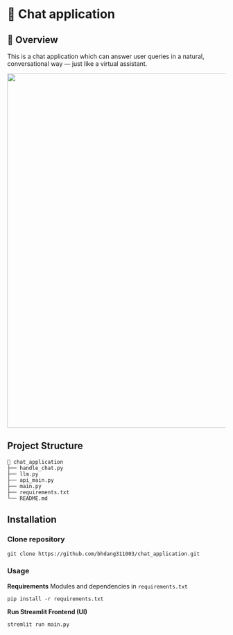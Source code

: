 # 💬 Chat application 

## 📌 Overview  
This is a chat application which can answer user queries in a natural, conversational way — just like a virtual assistant.

<p align="center">
  <img width="1718" height="818" alt="demo image" src="https://github.com/user-attachments/assets/ceaea3de-a580-42ef-844a-0e85d6b279db" />
</p>


## Project Structure
```
📂 chat_application
├── handle_chat.py
├── llm.py
├── api_main.py
├── main.py
├── requirements.txt
└── README.md
```

## Installation
### Clone repository
  ```
  git clone https://github.com/bhdang311003/chat_application.git
  ```

### Usage
**Requirements**
Modules and dependencies in `requirements.txt`
  ```
  pip install -r requirements.txt
  ```
**Run Streamlit Frontend (UI)**
  ```
  stremlit run main.py
  ```
